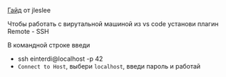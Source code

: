 [Гайд](https://github.com/codesshaman/inception)  от jleslee


Чтобы работать с вирутальной машиной из vs code установи плагин Remote - SSH

В командной строке введи
- ssh einterdi@localhost -p 42
-  `Connect to Host`, выбери `localhost`, введи пароль и работай

